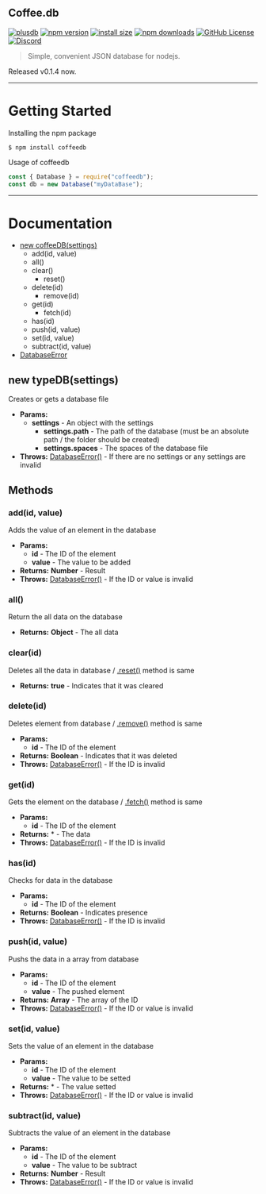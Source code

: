 <h2>Coffee.db</h2>

[![plusdb](https://img.shields.io/badge/coffee-db-black.svg)](https://www.npmjs.org/package/coffeedb)
[![npm version](https://img.shields.io/npm/v/coffeedb.svg?style=flat-square)](https://www.npmjs.org/package/coffee.db)
[![install size](https://packagephobia.now.sh/badge?p=coffeedb)](https://packagephobia.now.sh/result?p=coffeedb)
[![npm downloads](https://img.shields.io/npm/dm/coffeedb.svg?style=flat-square)](http://npm-stat.com/charts.html?package=coffeedb)
[![GitHub License](https://img.shields.io/badge/license-MIT-blue.svg)](https://github.com/jesuswasmychoice/coffeedb/blob/main/LICENSE)
[![Discord](https://img.shields.io/discord/675217083155480577?color=%237289DA&label=Discord)](https://discord.gg/TpNWrwENzr)

> Simple, convenient JSON database for nodejs.

Released v0.1.4 now.
<hr>

# Getting Started

Installing the npm package
```console
$ npm install coffeedb
```
Usage of coffeedb
```js
const { Database } = require("coffeedb");
const db = new Database("myDataBase");
```

<hr>

# Documentation

- [new coffeeDB(settings)](#coffeedb)
  - add(id, value)
  - all()
  - clear()
    - reset()
  - delete(id)
    - remove(id)
  - get(id)
    - fetch(id)
  - has(id)
  - push(id, value)
  - set(id, value)
  - subtract(id, value)
- [DatabaseError](#DatabaseError)

## new typeDB(settings)
<div class="coffeeDB"></div>

Creates or gets a database file
- **Params:**
  - **settings** - An object with the settings
    - **settings.path** - The path of the database (must be an absolute path / the folder should be created) 
    - **settings.spaces** - The spaces of the database file
- **Throws:** [DatabaseError()](#DatabaseError) - If there are no settings or any settings are invalid

## Methods

### add(id, value)
Adds the value of an element in the database
- **Params:**
  - **id** - The ID of the element
  - **value** - The value to be added
- **Returns:** **Number** - Result
- **Throws:** [DatabaseError()](#DatabaseError) - If the ID or value is invalid

### all()
Return the all data on the database
- **Returns:** **Object** - The all data

### clear(id)
Deletes all the data in database / [.reset()](#reset) method is same
- **Returns:** **true** - Indicates that it was cleared

### delete(id)
Deletes element from database / [.remove()](#remove) method is same
- **Params:**
  - **id** - The ID of the element
- **Returns:** **Boolean** - Indicates that it was deleted
- **Throws:** [DatabaseError()](#DatabaseError) - If the ID is invalid

### get(id)
Gets the element on the database / [.fetch()](#fetch) method is same
- **Params:**
  - **id** - The ID of the element
- **Returns:** * - The data
- **Throws:** [DatabaseError()](#DatabaseError) - If the ID is invalid

### has(id)
Checks for data in the database
- **Params:**
  - **id** - The ID of the element
- **Returns:** **Boolean** - Indicates presence
- **Throws:** [DatabaseError()](#DatabaseError) - If the ID is invalid

### push(id, value)
Pushs the data in a array from database
- **Params:**
  - **id** - The ID of the element
  - **value** - The pushed element
- **Returns:** **Array** - The array of the ID
- **Throws:** [DatabaseError()](#DatabaseError) - If the ID or value is invalid

### set(id, value)
Sets the value of an element in the database
- **Params:**
  - **id** - The ID of the element
  - **value** - The value to be setted
- **Returns:** * - The value setted
- **Throws:** [DatabaseError()](#DatabaseError) - If the ID or value is invalid

### subtract(id, value)
Subtracts the value of an element in the database
- **Params:**
  - **id** - The ID of the element
  - **value** - The value to be subtract
- **Returns:** **Number** - Result
- **Throws:** [DatabaseError()](#DatabaseError) - If the ID or value is invalid
